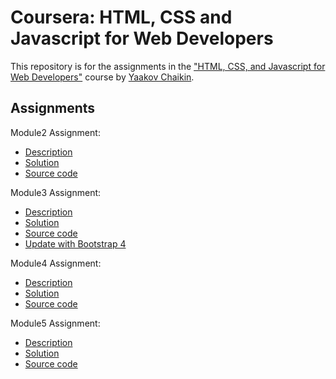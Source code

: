 # Coursera: HTML, CSS and Javascript for Web Developers

This repository is for the assignments in the ["HTML, CSS, and Javascript for Web Developers"](https://www.coursera.org/learn/html-css-javascript-for-web-developers) course by [Yaakov Chaikin](https://www.coursera.org/instructor/yaakov-chaikin).

## Assignments
Module2 Assignment:
- [Description](https://github.com/jhu-ep-coursera/fullstack-course4/blob/master/assignments/assignment2/Assignment-2.md)
- [Solution](https://guanqiaoding.github.io/html-css-js-coursera/module2_solution)
- [Source code](./module2_solution)

Module3 Assignment:
- [Description](https://github.com/jhu-ep-coursera/fullstack-course4/blob/master/assignments/assignment3/Assignment-3.md)
- [Solution](https://guanqiaoding.github.io/html-css-js-coursera/module3_solution)
- [Source code](./module3_solution)
- [Update with Bootstrap 4](./module3_bootstrap4)

Module4 Assignment:
- [Description](https://github.com/jhu-ep-coursera/fullstack-course4/blob/master/assignments/assignment4/Assignment-4.md)
- [Solution](https://guanqiaoding.github.io/html-css-js-coursera/module4_solution)
- [Source code](./module4_solution)

Module5 Assignment:
- [Description](https://github.com/jhu-ep-coursera/fullstack-course4/blob/master/assignments/assignment5/Assignment-5.md)
- [Solution](https://guanqiaoding.github.io/html-css-js-coursera/module5_solution)
- [Source code](./module5_solution)

